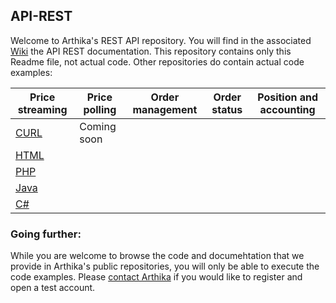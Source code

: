 ## API-REST
Welcome to Arthika's REST API repository.
You will find in the associated [Wiki](https://github.com/Arthika/API-REST/wiki)
 the API REST documentation.
This repository contains only this Readme file, not actual code.
Other repositories do contain actual code examples:

| Price streaming  | Price polling | Order management | Order status | Position and accounting |
| ------------- | ------------- |-------------| ------------- | ------------- |
| [CURL](https://github.com/Arthika/Price-Streaming-Curl)  | Coming soon  | | | |
| [HTML](https://github.com/Arthika/Price-Streaming-html)  |   | | | |
| [PHP](https://github.com/Arthika/Price-Streaming-Php)  |   | | | |
| [Java](https://github.com/Arthika/Price-Streaming-Java)  |   | | | |
| [C#](https://github.com/Arthika/Price-Streaming-C-)  |   | | | |

### Going further: 
While you are welcome to browse the code and documehtation that we provide in Arthika's public repositories, you will only be able to execute the code examples. Please [contact Arthika](http://www.arthikatrading.com/contact/) if you would like to register and open a test account. 
